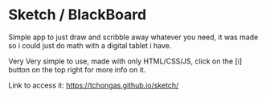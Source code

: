 # Sketch / BlackBoard

Simple app to just draw and scribble away whatever you need, it was made so i could just do math with a digital tablet i have.

Very Very simple to use, made with only HTML/CSS/JS, click on the [i] button on the top right for more info on it.

Link to access it: https://tchongas.github.io/sketch/
